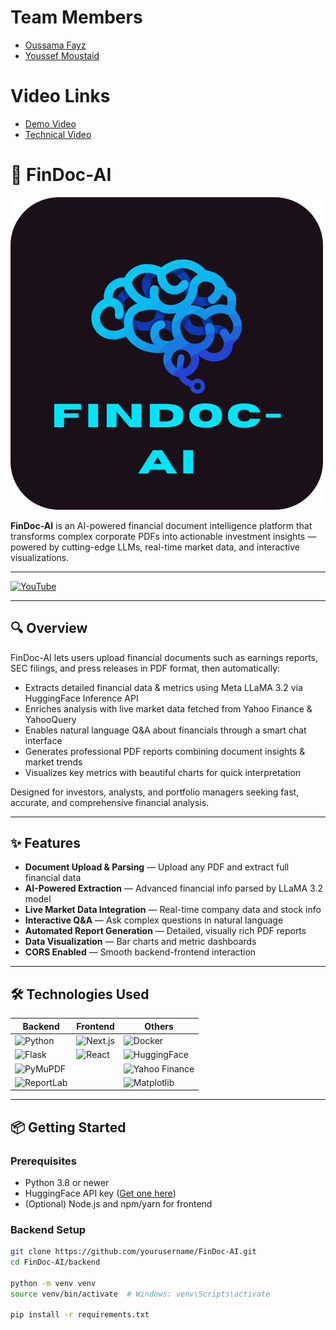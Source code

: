 
# Team Members

- [Oussama Fayz](https://github.com/designcraftsman)
- [Youssef Moustaid](https://github.com/JosephMoustaid)

# Video Links

- [Demo Video](https://www.youtube.com/watch?v=ba3nCSJ3mXo&ab_channel=Oussama)
- [Technical Video](https://www.youtube.com/watch?v=FhZ0t-HPR6Y&ab_channel=YoussefM)

# 🚀 FinDoc-AI

![FinDoc-AI Banner](FinDoc-AI.png)


**FinDoc-AI** is an AI-powered financial document intelligence platform that transforms complex corporate PDFs into actionable investment insights — powered by cutting-edge LLMs, real-time market data, and interactive visualizations.

---

[![YouTube](https://img.shields.io/badge/Watch-YouTube-red?style=for-the-badge&logo=youtube)](https://www.youtube.com/your-video-link)

---

## 🔍 Overview

FinDoc-AI lets users upload financial documents such as earnings reports, SEC filings, and press releases in PDF format, then automatically:

- Extracts detailed financial data & metrics using Meta LLaMA 3.2 via HuggingFace Inference API  
- Enriches analysis with live market data fetched from Yahoo Finance & YahooQuery  
- Enables natural language Q&A about financials through a smart chat interface  
- Generates professional PDF reports combining document insights & market trends  
- Visualizes key metrics with beautiful charts for quick interpretation  

Designed for investors, analysts, and portfolio managers seeking fast, accurate, and comprehensive financial analysis.

---

## ✨ Features

- **Document Upload & Parsing** — Upload any PDF and extract full financial data  
- **AI-Powered Extraction** — Advanced financial info parsed by LLaMA 3.2 model  
- **Live Market Data Integration** — Real-time company data and stock info  
- **Interactive Q&A** — Ask complex questions in natural language  
- **Automated Report Generation** — Detailed, visually rich PDF reports  
- **Data Visualization** — Bar charts and metric dashboards  
- **CORS Enabled** — Smooth backend-frontend interaction  

---

## 🛠️ Technologies Used

| Backend                                    | Frontend             | Others                    |
|--------------------------------------------|---------------------|---------------------------|
| ![Python](https://img.shields.io/badge/Python-3.8%2B-blue?logo=python) | ![Next.js](https://img.shields.io/badge/Next.js-13-black?logo=next.js) | ![Docker](https://img.shields.io/badge/Docker-Containers-blue?logo=docker) |
| ![Flask](https://img.shields.io/badge/Flask-2.0-lightgrey?logo=flask) | ![React](https://img.shields.io/badge/React-18-blue?logo=react) | ![HuggingFace](https://img.shields.io/badge/HuggingFace-Inference-orange?logo=huggingface) |
| ![PyMuPDF](https://img.shields.io/badge/PyMuPDF-PDF-yellow) |                     | ![Yahoo Finance](https://img.shields.io/badge/Yahoo-Finance-purple) |
| ![ReportLab](https://img.shields.io/badge/ReportLab-PDF--Generation-red) |                     | ![Matplotlib](https://img.shields.io/badge/Matplotlib-Visualization-blue) |

---

## 📦 Getting Started

### Prerequisites

- Python 3.8 or newer  
- HuggingFace API key ([Get one here](https://huggingface.co/settings/tokens))  
- (Optional) Node.js and npm/yarn for frontend  

### Backend Setup

```bash
git clone https://github.com/yourusername/FinDoc-AI.git
cd FinDoc-AI/backend

python -m venv venv
source venv/bin/activate  # Windows: venv\Scripts\activate

pip install -r requirements.txt
